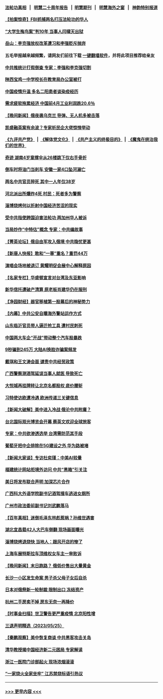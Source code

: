 #### [法轮功真相](https://github.com/gfw-breaker/truth/blob/master/README.md?t=0) &nbsp;&nbsp;|&nbsp;&nbsp; [明慧二十周年报告](https://github.com/gfw-breaker/mh-reports/blob/master/README.md?t=0) &nbsp;&nbsp;|&nbsp;&nbsp;[明慧期刊](https://github.com/gfw-breaker/mh-qikan) &nbsp;&nbsp;|&nbsp;&nbsp; [明慧海外之窗](https://github.com/gfw-breaker/mh-news/blob/master/README.md?t=0) &nbsp;&nbsp;|&nbsp;&nbsp; [神韵特别报道](https://github.com/gfw-breaker/mh-news/blob/master/shenyun.md?t=0)
#### [【拍案惊奇】FBI抓捕两名打压法轮功的华人](../pages/nsc413/n14005056.md?t=05280043) 
#### [“大学生掏鸟案”判10年 当事人闫啸天出狱](../pages/nsc413/n14005005.md?t=05280043) 
#### [岳山：李克强放权改革遭习和李强贬斥抛弃](../pages/nsc413/n14004847.md?t=05280043) 
#### 五毛举报越来越频繁，请网友们前往下载 [一键翻墙软件](https://github.com/gfw-breaker/ssr-accounts)，并将此项目推荐给亲友
#### [中共推统计打假倒查 专家：李强和李克强切割](../pages/nsc413/n14004910.md?t=05280043) 
#### [陕西宝鸡一中学校长在教育局办公室被打](../pages/nsc413/n14004932.md?t=05280043) 
#### [中国疫情升温 多名二阳患者谈染疫经历](../pages/nsc413/n14004993.md?t=05280043) 
#### [需求疲软拖累经济 中国前4月工业利润跌20.6％](../pages/nsc413/n14004981.md?t=05280043) 
#### [【晚间新闻】俄夜袭乌克兰 导弹、无人机多被击落](../pages/nsc413/n14004977.md?t=05280043) 
#### [凯盛融英案有余波？专家析民企大佬惊惶举动](../pages/nsc413/n14004234.md?t=05280043) 
#### [《九评共产党》](https://github.com/begood0513/9ping.md/blob/master/README.md) &nbsp;|&nbsp; [《解体党文化》](../../../../jtdwh.md/blob/master/README.md)  &nbsp;|&nbsp; [《共产主义的终极目的》](../../../../gczydzjmd.md/blob/master/README.md) &nbsp;|&nbsp; [《魔鬼在统治我们的世界》](../../../../mgztzwmdsj.md/blob/master/README.md) 
#### [奇迹 湖南4岁童撑伞从26楼跳下仅右手骨折](../pages/nsc413/n14004956.md?t=05280043) 
#### [倒车时将油门当刹车 安徽一家4口坠河溺亡](../pages/nsc413/n14004922.md?t=05280043) 
#### [两名中共官员猝死 其中一人年仅38岁](../pages/nsc413/n14004861.md?t=05280043) 
#### [河北派出所爆炸4死 村民：死者多为警察](../pages/nsc413/n14004849.md?t=05280043) 
#### [淄博烧烤何以折射中国经济苦涩的现实](../pages/nsc413/n14004808.md?t=05280043) 
#### [受中共指使跨国迫害法轮功 两加州华人被诉](../pages/nsc413/n14004778.md?t=05280043) 
#### [当局炒作“中特估”概念 专家：中共编故事](../pages/nsc413/n14004802.md?t=05280043) 
#### [【菁英论坛】俄自由军攻入俄境 中共隐忧更甚](../pages/nsc413/n14004760.md?t=05280043) 
#### [【新唐人快报】敢和“一尊”重名？重罚44万](../pages/nsc413/n14004794.md?t=05280043) 
#### [演唱会场地被退订 黄耀明促会展中心解释原因](../pages/nsc413/n14004774.md?t=05280043) 
#### [【名家专栏】华盛顿宣言对台湾及东亚影响](../pages/nsc413/n14003915.md?t=05280043) 
#### [新华信托遭破产清算 原老板肖建华仍在服刑](../pages/nsc413/n14004790.md?t=05280043) 
#### [【净园财经】器官移植第一股幕后的神秘势力](../pages/nsc413/n14004702.md?t=05280043) 
#### [【内幕】中共公安自曝海外警站运作方式](../pages/nsc413/n14003947.md?t=05280043) 
#### [山东临沂官员带人逼迁抢工具 遭村民刺死](../pages/nsc413/n14004247.md?t=05280043) 
#### [中国两大车企“开战”带动整个汽车股暴跌](../pages/nsc413/n14004732.md?t=05280043) 
#### [9秒骗到245万 大陆AI换脸诈骗案频发](../pages/nsc413/n14004504.md?t=05280043) 
#### [戴琪和王文涛会面 谴责中共经贸政策](../pages/nsc413/n14004729.md?t=05280043) 
#### [广西警察测酒驾延误当事人就医 导致死亡](../pages/nsc413/n14004494.md?t=05280043) 
#### [大悦城再挂牌转让北京名都股权 底价腰斩](../pages/nsc413/n14004532.md?t=05280043) 
#### [习特使访欧遭冷遇 欧洲传递三关键信息](../pages/nsc413/n14004671.md?t=05280043) 
#### [【新闻大破解】美中进入冷战 俄沦中共附庸？](../pages/nsc413/n14004698.md?t=05280043) 
#### [台北国际观光博览会开幕 蔡英文欢迎全球旅客](../pages/nsc413/n14004680.md?t=05280043) 
#### [专家：中共欲渗透选举 台湾需防范其手段](../pages/nsc413/n14004255.md?t=05280043) 
#### [葡萄牙把中企排除在5G建设之外 华为路被堵](../pages/nsc413/n14004587.md?t=05280043) 
#### [【新闻大家谈】专访杜奕瑾：中美AI较量](../pages/nsc413/n14004656.md?t=05280043) 
#### [福建统计网站拒境外访问 中共“黑箱”引关注](../pages/nsc413/n14004518.md?t=05280043) 
#### [美日将发布联合声明 加深芯片合作](../pages/nsc413/n14004562.md?t=05280043) 
#### [广西科大外语学院副书记酒驾撞车逃进女厕所](../pages/nsc413/n14004529.md?t=05280043) 
#### [广州市政法委前副书记刘武鹏落马](../pages/nsc413/n14004514.md?t=05280043) 
#### [【百年真相】迷倒毛泽东林彪惹祸？孙维世遇害](../pages/nsc413/n14004055.md?t=05280043) 
#### [湖北宜昌载42人大巴车侧翻 现场画面曝光](../pages/nsc413/n14004463.md?t=05280043) 
#### [淄博烧烤退烧快 当地人：跟风开店的惨了](../pages/nsc413/n14004367.md?t=05280043) 
#### [上海车展特斯拉车顶维权女车主一审败诉](../pages/nsc413/n14004417.md?t=05280043) 
#### [【晚间新闻】末日跑路？ 俄低价售出大量黄金](../pages/nsc413/n14004469.md?t=05280043) 
#### [长沙一小区发生命案 男子杀父母子女后自杀](../pages/nsc413/n14004457.md?t=05280043) 
#### [日本对俄祭新一轮制裁 限制出口 冻结资产](../pages/nsc413/n14004445.md?t=05280043) 
#### [杭州二手房卖不掉 房东无奈一再降价](../pages/nsc413/n14003727.md?t=05280043) 
#### [【时事金扫描】世卫警告更严重疫情 北京阳性增](../pages/nsc413/n14004205.md?t=05280043) 
#### [三退声明精选（2023/05/25）](../pages/nsc413/n14004281.md?t=05280043) 
#### [【秦鹏观察】美中恢复商谈 中共黑客攻击关岛](../pages/nsc413/n14004154.md?t=05280043) 
#### [清华教授揭中国经济新二元困局 专家解读](../pages/nsc413/n14004185.md?t=05280043) 
#### [浙江一医院门诊部起火 现场浓烟滚滚](../pages/nsc413/n14004257.md?t=05280043) 
#### [“一家烧火全家坐牢”  江苏禁烧标语引热议](../pages/nsc413/n14004171.md?t=05280043) 

----
#### [ >>> 更早内容 <<< ](../indexes/nsc413-earlier.md)
